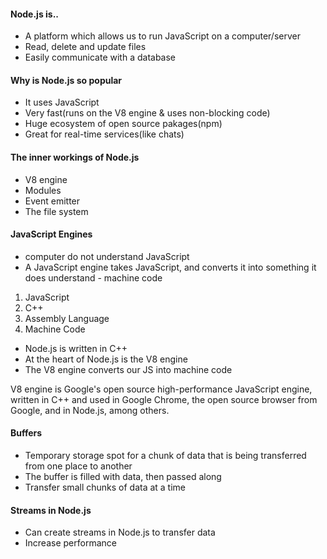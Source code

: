 #### Node.js is..
- A platform which allows us to run JavaScript on a computer/server
- Read, delete and update files
- Easily communicate with a database

#### Why is Node.js so popular
- It uses JavaScript
- Very fast(runs on the V8 engine & uses non-blocking code)
- Huge ecosystem of open source pakages(npm)
- Great for real-time services(like chats)

#### The inner workings of Node.js
- V8 engine
- Modules
- Event emitter
- The file system

#### JavaScript Engines

- computer do not understand JavaScript
- A JavaScript engine takes JavaScript, and converts it into something it does understand - machine code

1. JavaScript
2. C++
3. Assembly Language
4. Machine Code

- Node.js is written in C++
- At the heart of Node.js is the V8 engine
- The V8 engine converts our JS into machine code

V8 engine is Google's open source high-performance JavaScript engine, written in C++ and used in Google Chrome, the open source browser from Google, and in Node.js, among others.

#### Buffers
- Temporary storage spot for a chunk of data that is being transferred from one place to another
- The buffer is filled with data, then passed along
- Transfer small chunks of data at a time

#### Streams in Node.js
- Can create streams in Node.js to transfer data
- Increase performance